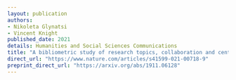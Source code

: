 ```yaml
---
layout: publication
authors:
- Nikoleta Glynatsi
- Vincent Knight
published_date: 2021
details: Humanities and Social Sciences Communications
title: "A bibliometric study of research topics, collaboration and centrality in the Iterated Prisoner's Dilemma"
direct_url: "https://www.nature.com/articles/s41599-021-00718-9"
preprint_direct_url: "https://arxiv.org/abs/1911.06128"
---
```

